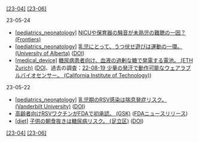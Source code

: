[\[23-04\]](2304.md) [\[23-06\]](2306.md)

23-05-24
* [\[pediatrics_neonatology\]](pediatrics_neonatology.md) [NICUや保育器の騒音が未熟児の難聴の一因？ (Frontiers)](https://doi.org/10.3389/fped.2023.1147226)
* [\[pediatrics_neonatology\]](pediatrics_neonatology.md) [乳児にとって、うつ伏せ遊びは運動の一環。 (University of Alberta)](https://www.ualberta.ca/folio/2023/03/tummy-time-reading-among-recommended-activities-that-boost-babies-motor-development.html) ([DOI](https://doi.org/10.1186/s12966-022-01397-8))
* [\[medical_device\]](medical_device.md) [糖尿病患者向け、血液の過剰な糖で発電する電池。 (ETH Zurich)](https://ethz.ch/en/news-and-events/eth-news/news/2023/03/press-release-generating-power-with-blood-sugar.html) ([DOI](https://doi.org/10.1002/adma.202300890)、過去の調査：[22-08-19 少量の発汗で動作可能なウェアラブルバイオセンサー。 (California Institute of Technology)](2208.md))

23-05-22
* [\[pediatrics_neonatology\]](pediatrics_neonatology.md) [乳児期のRSV感染は喘息発症リスク。 (Vanderbilt University)](https://news.vumc.org/2023/04/24/study-finds-early-rsv-infection-linked-to-significantly-increased-risk-of-asthma-in-children/) ([DOI](https://doi.org/10.1016/s0140-6736(23)00811-5))
* [高齢者向けRSVワクチンがFDAで初承認。 (GSK)](https://www.gsk.com/en-gb/media/press-releases/us-fda-approves-gsk-s-arexvy-the-world-s-first-respiratory-syncytial-virus-rsv-vaccine-for-older-adults/) ([FDAニュースリリース](https://www.fda.gov/news-events/press-announcements/fda-approves-first-respiratory-syncytial-virus-rsv-vaccine))
* [\[diet\]](diet.md) [子供の朝食抜きは糖尿病リスク。 (足立区)](https://www.city.adachi.tokyo.jp/kokoro/fukushi-kenko/kenko/kodomo-kenko-chosa.html) ([DOI](https://doi.org/10.3389/fendo.2023.1051592))

[\[23-04\]](2304.md) [\[23-06\]](2306.md)
